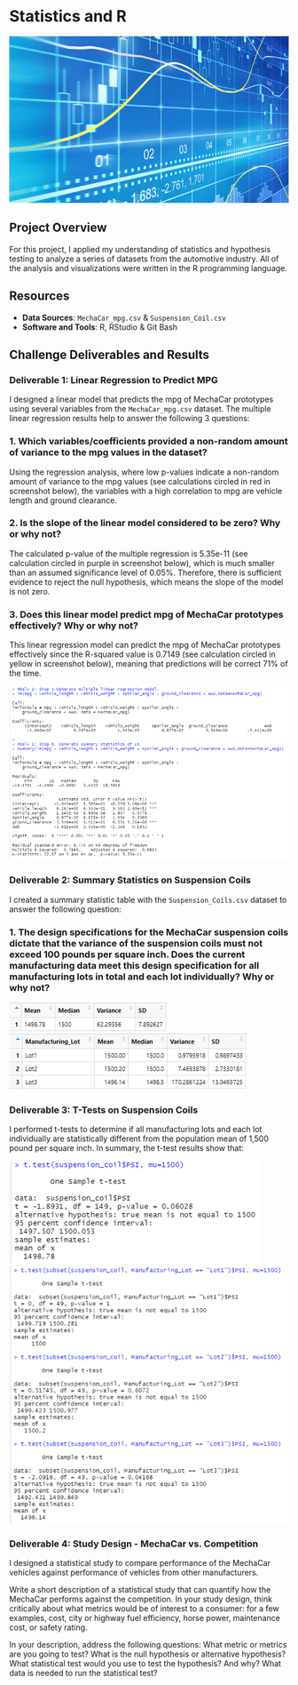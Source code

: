 # Statistics and R

<img src="images/statistics-header.jpg" width="1000" height="300">

## Project Overview
For this project, I applied my understanding of statistics and hypothesis testing to analyze a series of datasets from the automotive industry. All of the analysis and visualizations were written in the R programming language.

## Resources
- **Data Sources**: `MechaCar_mpg.csv` & `Suspension_Coil.csv`
- **Software and Tools**: R, RStudio & Git Bash

## Challenge Deliverables and Results

### Deliverable 1: Linear Regression to Predict MPG

I designed a linear model that predicts the mpg of MechaCar prototypes using several variables from the `MechaCar_mpg.csv` dataset. The multiple linear regression results help to answer the following 3 questions:

### **1. Which variables/coefficients provided a non-random amount of variance to the mpg values in the dataset?**
Using the regression analysis, where low p-values indicate a non-random amount of variance to the mpg values (see calculations circled in red in screenshot below), the variables with a high correlation to mpg are vehicle length and ground clearance.

### **2. Is the slope of the linear model considered to be zero? Why or why not?**
The calculated p-value of the multiple regression is 5.35e-11 (see calculation circled in purple in screenshot below), which is much smaller than an assumed significance level of 0.05%. Therefore, there is sufficient evidence to reject the null hypothesis, which means the slope of the model is not zero. 

### **3. Does this linear model predict mpg of MechaCar prototypes effectively? Why or why not?**
This linear regression model can predict the mpg of MechaCar prototypes effectively since the R-squared value is 0.7149 (see calculation circled in yellow in screenshot below), meaning that predictions will be correct 71% of the time.

<img src="images/Delv 1_linear regression.PNG">

### Deliverable 2: Summary Statistics on Suspension Coils

I created a summary statistic table with the `Suspension_Coils.csv` dataset to answer the following question:

### **1. The design specifications for the MechaCar suspension coils dictate that the variance of the suspension coils must not exceed 100 pounds per square inch. Does the current manufacturing data meet this design specification for all manufacturing lots in total and each lot individually? Why or why not?**

<img src="images/Delv 2_total_summary.PNG">

<img src="images/Delv 2_lot_summary.PNG">

### Deliverable 3: T-Tests on Suspension Coils

I performed t-tests to determine if all manufacturing lots and each lot individually are statistically different from the population mean of 1,500 pound per square inch. In summary, the t-test results show that:

<img src="images/Delv 3_t-test_all lots.PNG">

<img src="images/Delv 3_t-test_lots.PNG">

### Deliverable 4: Study Design - MechaCar vs. Competition

I designed a statistical study to compare performance of the MechaCar vehicles against performance of vehicles from other manufacturers.

Write a short description of a statistical study that can quantify how the MechaCar performs against the competition. In your study design, think critically about what metrics would be of interest to a consumer: for a few examples, cost, city or highway fuel efficiency, horse power, maintenance cost, or safety rating.

In your description, address the following questions:
What metric or metrics are you going to test?
What is the null hypothesis or alternative hypothesis?
What statistical test would you use to test the hypothesis? And why?
What data is needed to run the statistical test?
